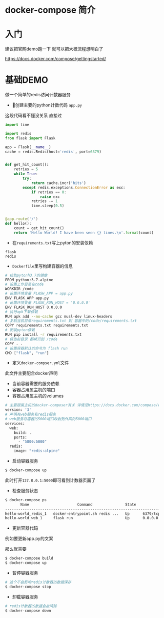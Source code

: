 # docker-compose 简介

# 入门

建议把官网demo跑一下 就可以把大概流程想明白了

https://docs.docker.com/compose/gettingstarted/

# 基础DEMO

做一个简单的redis访问计数器服务

- 创建主要的python计数代码 `app.py`

这段代码看不懂没关系 直接过

```python
import time

import redis
from flask import Flask

app = Flask(__name__)
cache = redis.Redis(host='redis', port=6379)


def get_hit_count():
    retries = 5
    while True:
        try:
            return cache.incr('hits')
        except redis.exceptions.ConnectionError as exc:
            if retries == 0:
                raise exc
            retries -= 1
            time.sleep(0.5)


@app.route('/')
def hello():
    count = get_hit_count()
    return 'Hello World! I have been seen {} times.\n'.format(count)
```

- 在`requirements.txt`写上pyton的安装依赖 

```
flask
redis
```

- `Dockerfile`里写构建容器的信息

```bash
# 拉取pytonh3.7的镜像
FROM python:3.7-alpine
# 设置工作目录在code
WORKDIR /code
# 设置环境变量 FLASH_APP = app.py
ENV FLASK_APP app.py
# 设置环境变量 FLASK_RUN_HOST = '0.0.0.0'
ENV FLASK_RUN_HOST 0.0.0.0
# 执行apk下载依赖
RUN apk add --no-cache gcc musl-dev linux-headers
# 复制当前目录requirements.txt 到 容器中的/code/requirements.txt
COPY requirements.txt requirements.txt
# 安装pyton依赖
RUN pip install -r requirements.txt
# 将当前目录 都拷贝到 /code
COPY . .
# 设置容器默认的命令为 flash run
CMD ["flask", "run"]
```

- 定义`docker-compser.yml`文件

此文件主要配合docker声明

- 当前容器需要的服务依赖
- 容器占用属主机的端口
- 容器占用属主机的volumes


```bash
# 主要跟属主机的docker-composer有关 详情见https://docs.docker.com/compose/compose-file/
version: '3'
# 声明有web服务和redis服务
# web服务将容器的5000端口映射到外网的5000端口
services:
  web:
    build: .
    ports:
      - "5000:5000"
  redis:
    image: "redis:alpine"
```

- 启动容器服务

```bash
$ docker-compose up
```

此时打开`127.0.0.1:5000`即可看到计数器页面了

- 检查服务状态

```bash
$ docker-compose ps
       Name                      Command               State           Ports
-------------------------------------------------------------------------------------
hello-world_redis_1   docker-entrypoint.sh redis ...   Up      6379/tcp
hello-world_web_1     flask run                        Up      0.0.0.0:5000->5000/tcp
```

- 更新容器代码

例如要更新app.py的文案

那么就需要

```bash
$ docker-compose build
$ docker-compose up 
```

- 暂停容器服务

```bash
# 这个不会影响redis计数器的数据保存
$ docker-compose stop
```

- 卸载容器服务

```bash
# redis计数器的数据会被清除
$ docker-compose down
```

